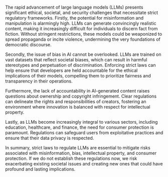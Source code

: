 The rapid advancement of large language models (LLMs) presents significant ethical, societal, and security challenges that necessitate strict regulatory frameworks. Firstly, the potential for misinformation and manipulation is alarmingly high. LLMs can generate convincingly realistic content, making it increasingly difficult for individuals to discern fact from fiction. Without stringent restrictions, these models could be weaponized to spread propaganda or incite violence, undermining the very foundations of democratic discourse.

Secondly, the issue of bias in AI cannot be overlooked. LLMs are trained on vast datasets that reflect societal biases, which can result in harmful stereotypes and perpetuation of discrimination. Enforcing strict laws can help ensure that developers are held accountable for the ethical implications of their models, compelling them to prioritize fairness and transparency in their operations.

Furthermore, the lack of accountability in AI-generated content raises questions about ownership and copyright infringement. Clear regulations can delineate the rights and responsibilities of creators, fostering an environment where innovation is balanced with respect for intellectual property.

Lastly, as LLMs become increasingly integral to various sectors, including education, healthcare, and finance, the need for consumer protection is paramount. Regulations can safeguard users from exploitative practices and ensure that their data privacy is respected.

In summary, strict laws to regulate LLMs are essential to mitigate risks associated with misinformation, bias, intellectual property, and consumer protection. If we do not establish these regulations now, we risk exacerbating existing societal issues and creating new ones that could have profound and lasting implications.